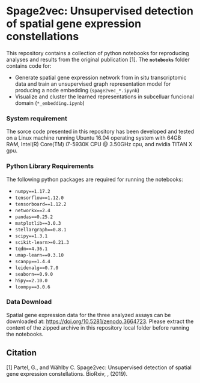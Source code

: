 <!--[![bioRxiv shield](https://img.shields.io/badge/bioRxiv-10.1101/765842-red.svg)](https://doi.org/10.1101/765842)
[![DOI](https://zenodo.org/badge/199853991.svg)](https://zenodo.org/badge/latestdoi/199853991)-->

# Spage2vec: Unsupervised detection of spatial gene expression constellations


This repository contains a collection of python notebooks for reproducing analyses and results from the original publication [1]. The **`notebooks`** folder contains code for:
  - Generate spatial gene expression network from in situ transcriptomic data and train an unsupervised graph representation model for producing a node embedding (`spage2vec_*.ipynb`)
  - Visualize and cluster the learned representations in subcelluar funcional domain (`*_embedding.ipynb`)

### System requirement
The sorce code presented in this repository has been developed and tested on a Linux machine running Ubuntu 16.04 operating system with 64GB RAM, Intel(R) Core(TM) i7-5930K CPU @ 3.50GHz cpu, and nvidia TITAN X gpu.

### Python Library Requirements
The following python packages are required for running the notebooks:
  - `numpy==1.17.2`
  - `tensorflow==1.12.0`
  - `tensorboard==1.12.2`
  - `networkx==2.4`
  - `pandas==0.25.2`
  - `matplotlib==3.0.3`
  - `stellargraph==0.8.1`
  - `scipy==1.3.1`
  - `scikit-learn>=0.21.3`
  - `tqdm==4.36.1`
  - `umap-learn==0.3.10`
  - `scanpy==1.4.4`
  - `leidenalg==0.7.0`
  - `seaborn==0.9.0`
  - `h5py==2.10.0`
  - `loompy==3.0.6`

### Data Download
Spatial gene expression data for the three analyzed assays can be downloaded at: https://doi.org/10.5281/zenodo.3664723. Please extract the content of the zipped archive in this repository local folder before running the notebooks.

## Citation
[1] Partel, G., and Wählby C. Spage2vec: Unsupervised detection of spatial gene expression constellations. BioRxiv, , (2019).
